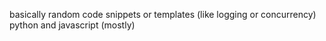 basically random code snippets or templates (like logging or concurrency)
python and javascript (mostly)
